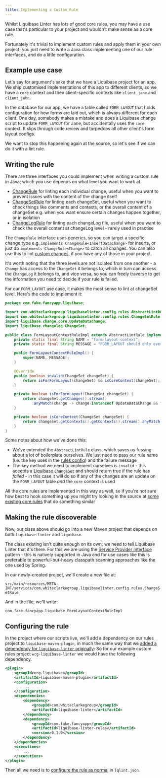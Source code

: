 ```yaml
---
title: Implementing a Custom Rule
---
```


Whilst Liquibase Linter has lots of good core rules, you may have a use case that's particular to your project and wouldn't make sense as a core rule.

Fortunately it's trivial to implement custom rules and apply them in your own project; you just need to write a Java class implementing one of our rule interfaces, and do a little configuration. 

## Example use case

Let's say for argument's sake that we have a Liquibase project for an app. We ship customised implementations of this app to different clients, so we have a `core` context and then client-specific contexts like `client_jane` and `client_john`.

In the database for our app, we have a table called `FORM_LAYOUT` that holds configuration for how forms are laid out, which is always different for each client. One day, somebody makes a mistake and does a Liquibase change script to update `FORM_LAYOUT` for Jane, but accidentally uses the `core` context. It slips through code review and torpedoes all other client's form layout configs.

We want to stop this happening again at the source, so let's see if we can do it with a lint rule.

## Writing the rule

There are three interfaces you could implement when writing a custom rule in Java; which you use depends on what level you want to work at.

- [ChangeRule](https://github.com/whiteclarkegroup/liquibase-linter/blob/master/src/main/java/com/whiteclarkegroup/liquibaselinter/config/rules/ChangeRule.java) for linting each individual change, useful when you want to prevent issues with the content of the change itself
- [ChangeSetRule](https://github.com/whiteclarkegroup/liquibase-linter/blob/master/src/main/java/com/whiteclarkegroup/liquibaselinter/config/rules/ChangeSetRule.java) for linting each changeSet, useful when you want to check things like comments and contexts, or the overall content of a changeSet e.g. when you want ensure certain changes happen together, or in isolation
- [ChangeLogRule](https://github.com/whiteclarkegroup/liquibase-linter/blob/master/src/main/java/com/whiteclarkegroup/liquibaselinter/config/rules/ChangeLogRule.java) for linting each changeLog file, useful when you want to check the overall content at changeLog level - rarely used in practise

The `ChangeRule` interface uses generics, so you can target a specific change type e.g. `implements ChangeRule<InsertDataChange>` for inserts, or just do `implements ChangeRule<Change>` to catch all changes. You can also use this to lint [custom changes](http://www.liquibase.org/documentation/changes/custom_change.html), if you have any of those in your project.

It's worth noting that the three levels are not isolated from one another - a `Change` has access to the `ChangeSet` it belongs to, which in turn can access the `ChangeLog` it belongs to, and vice versa, so you can freely traverse to get the information you need to decide if your rule is failed.

For our `FORM_LAYOUT` use case, it makes the most sense to lint at changeSet level. Here's the code to implement it:

```java
package com.fake.fancyapp.liquibase;

import com.whiteclarkegroup.liquibaselinter.config.rules.AbstractLintRule;
import com.whiteclarkegroup.liquibaselinter.config.rules.ChangeSetRule;
import liquibase.change.core.UpdateDataChange;
import liquibase.changelog.ChangeSet;

public class FormLayoutContextRuleImpl extends AbstractLintRule implements ChangeSetRule {
    private static final String NAME = "form-layout-context";
    private static final String MESSAGE = "FORM_LAYOUT should only ever be updated in a client-specific context!";

    public FormLayoutContextRuleImpl() {
        super(NAME, MESSAGE);
    }

    @Override
    public boolean invalid(ChangeSet changeSet) {
        return isForFormLayout(changeSet) && isCoreContext(changeSet);
    }

    private boolean isForFormLayout(ChangeSet changeSet) {
        return changeSet.getChanges().stream()
            .anyMatch(change -> change instanceof UpdateDataChange && "FORM_LAYOUT".equals(((UpdateDataChange) change).getTableName()));
    }

    private boolean isCoreContext(ChangeSet changeSet) {
        return changeSet.getContexts().getContexts().stream().anyMatch("core"::equals);
    }
}
```

Some notes about how we've done this:

- We've extended the `AbstractLintRule` class, which saves us fussing about a lot of boilerplate ourselves. We just need to pass our rule name (i.e. the key uses in the [rules config](docs/rules)) and the failure message
- The key method we need to implement ourselves is `invalid` - this accepts a [Liquibase `ChangeSet`](https://github.com/liquibase/liquibase/blob/master/liquibase-core/src/main/java/liquibase/changelog/ChangeSet.java) and should return true if the rule has _failed_ - in this case it will do so if any of the changes are an update on the `FORM_LAYOUT` table _and_ the `core` context is used

All the core rules are implemented in this way as well, so if you're not sure how best to hook something up you might try looking in the source at [some existing core rules](https://github.com/whiteclarkegroup/liquibase-linter/tree/master/src/main/java/com/whiteclarkegroup/liquibaselinter/config/rules/core) that do something similar

## Making the rule discoverable

Now, our class above should go into a new Maven project that depends on both `liquibase-linter` and `liquibase`.

The class existing isn't quite enough on its own; we need to tell Liquibase Linter that it's there. For this we are using the [Service Provider Interface](https://docs.oracle.com/javase/tutorial/sound/SPI-intro.html) pattern - this is natively supported in Java and for use cases like this is preferable to powerful-but-heavy classpath scanning approaches like the one used by Spring.

In our newly-created project, we'll create a new file at:

`src/main/resources/META-INF/services/com.whiteclarkegroup.liquibaselinter.config.rules.ChangeSetRule`

And in the file, we'll write:

`com.fake.fancyapp.liquibase.FormLayoutContextRuleImpl`

## Configuring the rule

In the project where our scripts live, we'll add a dependency on our rules project to `liquibase-maven-plugin`, in much the same way that we [added a dependency for `liquibase-linter` originally](configure):
So for our example custom rules project `wcg-liquibase-linter` we would have the following dependency.

```xml
<plugin>
    <groupId>org.liquibase</groupId>
    <artifactId>liquibase-maven-plugin</artifactId>
    <configuration>
        ...
    </configuration>
    <dependencies>
        <dependency>
            <groupId>com.whiteclarkegroup</groupId>
            <artifactId>liquibase-linter</artifactId>
        </dependency>
        <dependency>
            <groupId>com.fake.fancyapp</groupId>
            <artifactId>liquibase-linter-rules</artifactId>
            <version>0.1.0</version>
        </dependency>
    </dependencies>
    <executions>
        ...
    </executions>
</plugin>
```

Then all we need is to [configure the rule as normal](docs/rules) in `lqlint.json`.
